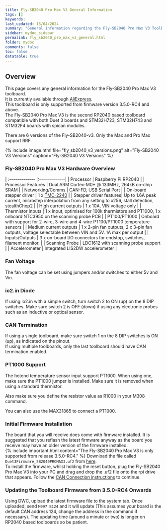 ```yaml
---
title: Fly-SB2040 Pro Max V3 General Information
tags: []
keywords: 
last_updated: 15/04/2024
summary: "General information regarding the Fly-SB2040 Pro Max V3 Toolboard"
sidebar: mydoc_sidebar
permalink: fly_sb2040_pro_max_v3_general.html
folder: mydoc
comments: false
toc: false
datatable: true
---
```


## Overview

This page covers any general information for the Fly-SB2040 Pro Max V3 toolboard.  
It is currently available through [AliExpress](https://s.click.aliexpress.com/e/_DDaPNzR).  
This toolboard is only supported from firmware version 3.5.0-RC4 and above.  
The Fly-SB2040 Pro Max V3 is the second RP2040 based toolboard compatible with both Duet 3 boards and STM32H723, STM32H743 and STM32F4 boards with spican modules.  

There are 6 versions of the Fly-SB2040-v3. Only the Max and Pro Max support RRF.  

{% include image.html file="fly_sb2040_v3_versions.png" alt="Fly-SB2040 V3 Versions" caption="Fly-SB2040 V3 Versions" %}

### Fly-SB2040 Pro Max V3 Hardware Overview

<div class="datatable-begin"></div>

| :------------- |:-------------|
| Processor | Raspberry Pi RP2040 |
| Processor Features | Dual ARM Cortex-M0+ @ 133MHz, 264kB on-chip SRAM |
| Networking/Comms | CAN-FD, USB Serial Port |
| On-board stepper driver | 1 x [TMC-2240](https://www.analog.com/en/products/tmc2240.html) |
| Stepper driver features| Up to 1.6A peak current, microstep interpolation from any setting to x256, stall detection, stealthChop2 |
| High current outputs | 1 x 10A, VIN voltage only |
| Thermistor inputs | 1 x input, optimised for 100k thermistors and PT1000, 1 x onboard NTC3950 on the scanning probe PCB |
| PT100/PT1000 | Onboard with support for 2-wire, 3-wire and 4-wire PT100/PT1000 temperature sensors |
| Medium current outputs | 1 x 2-pin fan outputs, 2 x 3-pin fan outputs, voltage selectable between VIN and 5V. 1A max per output |
| Inputs/Outputs | 3 x on-board I/O connectors for endstop, switches, filament monitor. |
| Scanning Probe | LDC1612 with scanning probe support |
| Accelerometer | Integrated LIS2DW accelerometer |

<div class="datatable-end"></div>

### Fan Voltage

The fan voltage can be set using jumpers and/or switches to either 5v and Vin.  

### io2.in Diode

If using io2.in with a simple switch, turn switch 2 to ON (up) on the 8 DIP switches. Make sure switch 2 is OFF (down) if using any electronic probes such as an inductive or optical sensor.  

### CAN Termination

If using a single toolboard, make sure switch 1 on the 8 DIP switches is ON (up), as indicated on the pinout.  
If using multiple toolboards, only the last toolboard should have CAN termination enabled.

### PT1000 Support

The hotend temperature sensor input support PT1000. When using one, make sure the PT1000 jumper is installed. Make sure it is removed when using a standard thermistor.  

Also make sure you define the resistor value as R1000 in your M308 command.

You can also use the MAX31865 to connect a PT1000.  

### Initial Firmware Installation

The board that you will receive does come with firmware installed. It is suggested that you reflash the latest firmware anyway as the board you receive may have an older version of the firmware installed.  
{% include important.html content="The Fly-SB2040 Pro Max V3 is only supported from release 3.5.0-RC4." %}
Download the file called `Duet3Firmware_SB2040PROMAX3.uf2` from [here]({{site.latestBetaFirmware}}/expansion).  
To install the firmware, whilst holding the reset button, plug the Fly-SB2040 Pro Max V3 into your PC and drag and drop the .uf2 file onto the rpi drive that appears.
Follow the [CAN Connection instructions](fly_sb2040_pro_max_v3_can_connection.html) to continue.  

### Updating the Toolboard Firmware from 3.5.0-RC4 Onwards

Using DWC, upload the latest firmware file to the system tab. Once uploaded, send `M997 B124` and it will update (This assumes your board is the default CAN address 124, change the address in the command if necessary). The updating time (around a minute or two) is longer on RP2040 based toolboards so be patient.  
